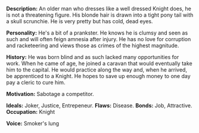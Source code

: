 **Description:** An older man who dresses like a well dressed Knight does, he is not a threatening figure. His blonde hair is drawn into a tight pony tail with a skull scrunchie. He is very pretty but has cold, dead eyes.

**Personality:** He's a bit of a prankster. He knows he is clumsy and seen as such and will often feign amnesia after injury. He has no love for corruption and racketeering and views those as crimes of the highest magnitude.

**History:** He was born blind and as such lacked many opportunities for work. When he came of age, he joined a caravan that would eventually take him to the capital. He would practice along the way and, when he arrived, be apprenticed to a Knight. He hopes to save up enough money to one day pay a cleric to cure him.

**Motivation:** Sabotage a competitor.

**Ideals:** Joker, Justice, Entrepeneur. **Flaws:** Disease. **Bonds:** Job, Attractive. 
**Occupation:** Knight

**Voice:** Smoker's lung